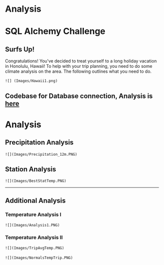 
# Analysis

# SQL Alchemy Challenge

## Surfs Up!

Congratulations! You've decided to treat yourself to a long holiday vacation in Honolulu, Hawaii! To help with your trip planning, you need to do some climate analysis on the area. The following outlines what you need to do. 

	![] (Images/Hawaii1.png)

## Codebase for Database connection,  Analysis is [here](Homework-sqlalchemy-JLDA.ipynb)

# Analysis

## Precipitation Analysis

    ![](Images/Precipitation_12m.PNG)
    

## Station Analysis

    ![](Images/BestStatTemp.PNG)

- - -

## Additional Analysis

### Temperature Analysis I

    ![](Images/Analysis1.PNG)


### Temperature Analysis II

    ![](Images/TripAvgTemp.PNG)

    ![](Images/NormalsTempTrip.PNG)



